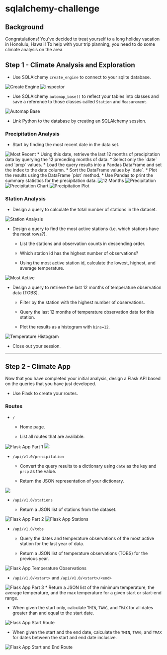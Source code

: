 # sqlalchemy-challenge
## Background
Congratulations! You've decided to treat yourself to a long holiday vacation in Honolulu, Hawaii! To help with your trip planning, you need to do some climate analysis on the area.

## Step 1 - Climate Analysis and Exploration

* Use SQLAlchemy `create_engine` to connect to your sqlite database.
<img src="/Images/1_create_engine.png" alt="Create Engine"/>
<img src="/Images/2_inspector.png" alt="Inspector"/>

* Use SQLAlchemy `automap_base()` to reflect your tables into classes and save a reference to those classes called `Station` and `Measurement`.
<img src="/Images/3_automap_base.png" alt="Automap Base"/>

* Link Python to the database by creating an SQLAlchemy session.

### Precipitation Analysis
* Start by finding the most recent date in the data set.
<img src="/Images/4_most_recent.png" alt="Most Recent"/>
* Using this date, retrieve the last 12 months of precipitation data by querying the 12 preceding months of data.
* Select only the `date` and `prcp` values.
* Load the query results into a Pandas DataFrame and set the index to the date column.
* Sort the DataFrame values by `date`.
* Plot the results using the DataFrame `plot` method.
* Use Pandas to print the summary statistics for the precipitation data.
<img src="/Images/5_twelve_months.png" alt="12 Months"/>
<img src="/Images/6_precipitation_chart.png" alt="Precipitation"/>
<img src="/Images/7_prcp_fig.png" alt="Precipitation Chart"/>
<img src="/Images/Precipitation.png" alt="Precipitation Plot"/>


### Station Analysis

* Design a query to calculate the total number of stations in the dataset.
<img src="/Images/8_exploratory_station_analysis.png" alt="Station Analysis"/>

* Design a query to find the most active stations (i.e. which stations have the most rows?).

  * List the stations and observation counts in descending order.

  * Which station id has the highest number of observations?

  * Using the most active station id, calculate the lowest, highest, and average temperature.
<img src="/Images/9_most_active.png" alt="Most Active"/>
  

* Design a query to retrieve the last 12 months of temperature observation data (TOBS).

  * Filter by the station with the highest number of observations.

  * Query the last 12 months of temperature observation data for this station.

  * Plot the results as a histogram with `bins=12`.
<img src="/Images/10_temp_hist.png" alt="Temperature Histogram"/>

* Close out your session.


- - -

## Step 2 - Climate App

Now that you have completed your initial analysis, design a Flask API based on the queries that you have just developed.

* Use Flask to create your routes.
### Routes

* `/`

  * Home page.

  * List all routes that are available.
<img src="/Images/11_flask_app_part_1.png" alt="Flask App Part 1"/>
<img src="/Images/14_app_homepage.png"/>

* `/api/v1.0/precipitation`

  * Convert the query results to a dictionary using `date` as the key and `prcp` as the value.

  * Return the JSON representation of your dictionary.
<img src="/Images/15_app_precipitation.png"/>

* `/api/v1.0/stations`

  * Return a JSON list of stations from the dataset.
<img src="/Images/12_flask_app_part_2.png" alt="Flask App Part 2"/>
<img src="/Images/16_app_stations.png" alt="Flask App Stations"/>

* `/api/v1.0/tobs`
  * Query the dates and temperature observations of the most active station for the last year of data.

  * Return a JSON list of temperature observations (TOBS) for the previous year.
<img src="/Images/17_app_tob.png" alt="Flask App Temperature Observations"/>

* `/api/v1.0/<start>` and `/api/v1.0/<start>/<end>`
<img src="/Images/13_flask_app_part_3.png" alt="Flask App Part 3"/>
  * Return a JSON list of the minimum temperature, the average temperature, and the max temperature for a given start or start-end range.

  * When given the start only, calculate `TMIN`, `TAVG`, and `TMAX` for all dates greater than and equal to the start date.
<img src="/Images/18_app_start.png" alt="Flask App Start Route"/>

  * When given the start and the end date, calculate the `TMIN`, `TAVG`, and `TMAX` for dates between the start and end date inclusive.

<img src="/Images/19_app_start_end.png" alt="Flask App Start and End Route"/>